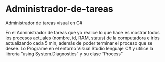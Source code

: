 # Administrador-de-tareas
Administrador de tareas visual en C#

En el Administrador de tareas que yo realice lo que hace es mostrar todos los procesos actuales (nombre, id, RAM, status)
de la computadora e irlos actualizando cada 5 min, además de poder terminar el proceso que se desee.
Lo Programe en el entorno Visual Studio lenguaje C# y utilice la librería “using System.Diagnostics” y su clase “Process”

